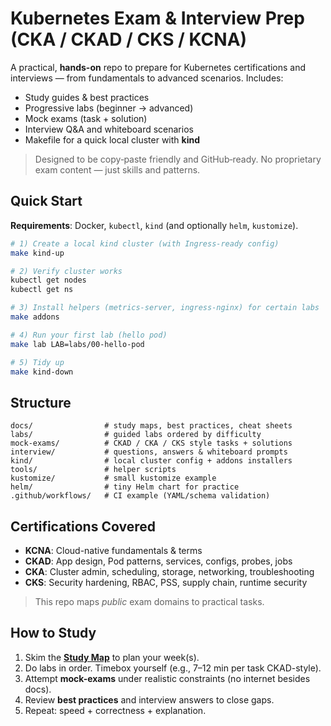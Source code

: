 # Kubernetes Exam & Interview Prep (CKA / CKAD / CKS / KCNA)

A practical, **hands-on** repo to prepare for Kubernetes certifications and interviews —
from fundamentals to advanced scenarios. Includes:
- Study guides & best practices
- Progressive labs (beginner → advanced)
- Mock exams (task + solution)
- Interview Q&A and whiteboard scenarios
- Makefile for a quick local cluster with **kind**

> Designed to be copy‑paste friendly and GitHub‑ready. No proprietary exam content — just skills and patterns.

## Quick Start

**Requirements**: Docker, `kubectl`, `kind` (and optionally `helm`, `kustomize`).

```bash
# 1) Create a local kind cluster (with Ingress-ready config)
make kind-up

# 2) Verify cluster works
kubectl get nodes
kubectl get ns

# 3) Install helpers (metrics-server, ingress-nginx) for certain labs
make addons

# 4) Run your first lab (hello pod)
make lab LAB=labs/00-hello-pod

# 5) Tidy up
make kind-down
```

## Structure

```
docs/                # study maps, best practices, cheat sheets
labs/                # guided labs ordered by difficulty
mock-exams/          # CKAD / CKA / CKS style tasks + solutions
interview/           # questions, answers & whiteboard prompts
kind/                # local cluster config + addons installers
tools/               # helper scripts
kustomize/           # small kustomize example
helm/                # tiny Helm chart for practice
.github/workflows/   # CI example (YAML/schema validation)
```

## Certifications Covered

- **KCNA**: Cloud-native fundamentals & terms
- **CKAD**: App design, Pod patterns, services, configs, probes, jobs
- **CKA**: Cluster admin, scheduling, storage, networking, troubleshooting
- **CKS**: Security hardening, RBAC, PSS, supply chain, runtime security

> This repo maps *public* exam domains to practical tasks.

## How to Study
1. Skim the **[Study Map](docs/study-map.md)** to plan your week(s).
2. Do labs in order. Timebox yourself (e.g., 7–12 min per task CKAD-style).
3. Attempt **mock-exams** under realistic constraints (no internet besides docs).
4. Review **best practices** and interview answers to close gaps.
5. Repeat: speed + correctness + explanation.

